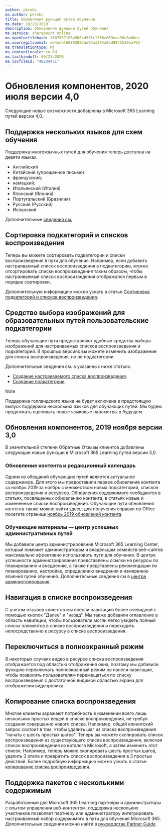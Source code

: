 ```yaml
---
author: pkrebs
ms.author: pkrebs
title: Обновления функций путей обучения
ms.date: 10/20/2019
description: Обновления функций путей обучения
ms.service: sharepoint online
ms.openlocfilehash: 1f075671854906cd331c1706c669eac30c04ddec
ms.sourcegitcommit: ee4aebf60893887ae95a1294a9ad8975539ea762
ms.translationtype: MT
ms.contentlocale: ru-RU
ms.lasthandoff: 09/23/2020
ms.locfileid: "48234431"
---
```

# <a name="july-2020-version-40-feature-updates"></a>Обновления компонентов, 2020 июля версии 4,0 

Следующие новые возможности добавлены в Microsoft 365 Learning путей версии 4,0. 

## <a name="multilingual-support-for-learning-pathways"></a>Поддержка нескольких языков для схем обучения 
Поддержка многоязычных путей для обучения теперь доступна на девяти языках.  
- Английский     
- Китайский (упрощенное письмо) 
- французский; 
- немецкий; 
- Итальянский (Италия) 
- Японский (Япония) 
- Португальский (Бразилия) 
- Русский (Русский) 
- Испанский 

Дополнительные [сведения см.](custom_overview.md) 

## <a name="sort-subcategories-and-playlists"></a>Сортировка подкатегорий и списков воспроизведения

Теперь вы можете сортировать подкатегории и списки воспроизведения в пути для обучения. Например, если добавить настраиваемый список воспроизведения в подкатегорию, можно отсортировать списки воспроизведения таким образом, чтобы настраиваемый список воспроизведения отображался первым в порядке сортировки. 

Дополнительную информацию можно узнать в статье [Сортировка подкатегорий и списков воспроизведения](custom_sortsubplay.md). 

## <a name="image-picker-for-learning-pathways-custom-subcategories"></a>Средство выбора изображений для образовательных путей пользовательские подкатегории 
Теперь обучающие пути предоставляют удобные средства выбора изображений для настраиваемых списков воспроизведения и подкатегорий.  В прошлых версиях вы можете изменить изображение для списка воспроизведения, но не подкатегории.  

Дополнительные сведения см. в указанных ниже статьях.
- [Создание настраиваемого списка воспроизведения](custom_createnewplaylist.md). 
- [Создание подкатегории](custom_createnewcat.md)

> [!NOTE]
> Поддержка голландского языка не будет включена в предстоящую выпуск поддержки нескольких языков для обучающих путей. Мы будем продолжать оценивать новые языковые параметры в будущем.

## <a name="november-2019-version-30-feature-updates"></a>Обновления компонентов, 2019 ноября версии 3,0
В значительной степени Обратные Отзывы клиентов добавлены следующие новые функции в Microsoft 365 Learning путей версии 3,0.

### <a name="content-updates-and-editorial-calendar"></a>Обновление контента и редакционный календарь
Одним из обещаний обучающих путей является актуальное содержимое. Для этого мы предоставили первое обновление контента за ноябрь 2019 за ноябрь с множеством новых подкатегорий, списков воспроизведения и ресурсов. Обновления содержимого сообщаются в статьях, посвященных обновлению контента, в статьях новые и измененные списки воспроизведения. Обучающие пути обновления контента также можно найти здесь: для получения справки по Office посетите странице [ноябрь 2019 обновлений контента](custom_contentupdates.md).

### <a name="learning-pathways-admin-success-center"></a>Обучающие материалы — центр успешных административных путей
Мы добавили центр администрирования Microsoft 365 Learning Center, который поможет администраторам и владельцам семейств веб-сайтов максимально эффективно использовать пути для обучения. В центре успешности администрирования представлены ссылки на ресурсы по планированию и внедрению, а также представлены рекомендации по планированию, настройке, определению внедрения и измерению влияния путей обучения. Дополнительные сведения см в [центре администрирования](custom_successcenter.md).

## <a name="playlist-navigation"></a>Навигация в списке воспроизведения
С учетом отзывов клиентов мы внесли навигацию более очевидной с помощью кнопок "Далее" и "назад". Мы также добавили оглавление в область навигации, чтобы пользователи могли легко увидеть полный список элементов в списке воспроизведения и переходить непосредственно к ресурсу в списке воспроизведения.

## <a name="toggle-full-screen-mode"></a>Переключиться в полноэкранный режим
В некоторых случаях видео в ресурсе списка воспроизведения отображается под областью отображения окна, поэтому мы добавили функцию переключать полноэкранный режим на панели навигации, чтобы позволить пользователям перемещаться по списку воспроизведения с достаточной видимой областью экрана для отображения видеоролика.

## <a name="copy-a-playlist"></a>Копирование списка воспроизведения
Многие клиенты заражают потребность в изменении всего лишь нескольких простых вещей в списке воспроизведения, не требуя создания совершенно нового списка. Например, общий клиентский запрос состоит в том, чтобы удалить шаг из списка воспроизведения "начать с шесть простых шагов". Теперь вы можете скопировать список воспроизведения из существующего списка воспроизведения, включая список воспроизведения из каталога Microsoft, а затем изменить этот список. Например, теперь можно скопировать шесть простых шагов, удалить 3 этапа и превратить список воспроизведения в 3 простых действий. Более подробную информацию можно узнать в статье [копирование списка воспроизведения](custom_copyplaylist.md).

## <a name="multi-content-pack-support"></a>Поддержка пакетов с несколькими содержимым
Разработанный для Microsoft 365 Learning партнеры и администраторы с опытом управления веб-контентом, поддержка нескольких участников позволяет партнеру или администратору интегрировать настраиваемый набор содержимого в пути для обучения Microsoft 365. Дополнительные сведения можно найти в [руководстве Partner Guide](custom_partnerguide.md).

